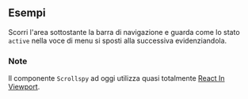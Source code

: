 ## Esempi

Scorri l'area sottostante la barra di navigazione e guarda come lo stato `active` nella voce di menu si sposti alla successiva evidenziandola.

<!-- STORY -->

### Note

Il componente `Scrollspy` ad oggi utilizza quasi totalmente [React In Viewport](https://github.com/roderickhsiao/react-in-viewport).
